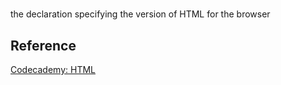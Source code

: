 # <!DOCTYPE html>

the declaration specifying the version of HTML for the browser

## Reference

[Codecademy: HTML](www.codecademy.com)
